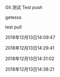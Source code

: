 Git 测试
Test push

getesss

test pull


2018年12月13日14:09:47

2018年12月13日14:29:41

2018年12月13日14:31:02

2018年12月13日14:38:21